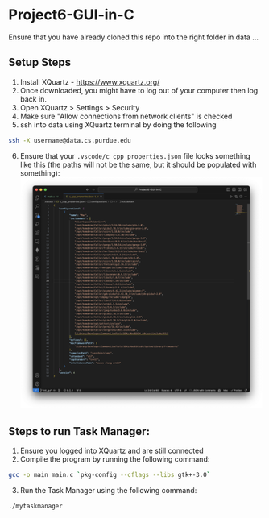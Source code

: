 # Project6-GUI-in-C

Ensure that you have already cloned this repo into the right folder in data ...

## Setup Steps
1. Install XQuartz - https://www.xquartz.org/
2. Once downloaded, you might have to log out of your computer then log back in.
3. Open XQuartz > Settings > Security
4. Make sure "Allow connections from network clients" is checked
5. ssh into data using XQuartz terminal by doing the following
```bash
ssh -X username@data.cs.purdue.edu
```
6. Ensure that your `.vscode/c_cpp_properties.json` file looks something like this (the paths will not be the same, but it should be populated with something):
![c_cpp_properties.json](https://github.com/Arty5654/Project6-GUI-in-C/blob/main/includePath.png?raw=true)

## Steps to run Task Manager:
1. Ensure you logged into XQuartz and are still connected
2. Compile the program by running the following command:
```bash
gcc -o main main.c `pkg-config --cflags --libs gtk+-3.0`
```
3. Run the Task Manager using the following command:
```bash
./mytaskmanager
```
